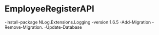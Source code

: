 # EmployeeRegisterAPI

-install-package NLog.Extensions.Logging -version 1.6.5
-Add-Migration
-Remove-Migration.
-Update-Database

